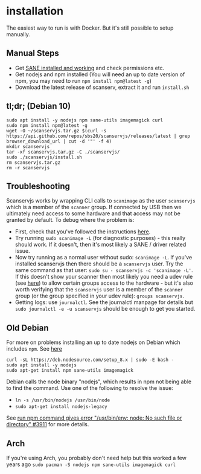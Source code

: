 # installation

The easiest way to run is with Docker. But it's still possible to setup
manually.

## Manual Steps
* Get [SANE installed and working](./sane.md) and check permissions etc.
* Get nodejs and npm installed (You will need an up to date version of npm, you
  may need to run `npm install npm@latest -g`)
* Download the latest release of scanserv, extract it and run `install.sh`

## tl;dr; (Debian 10)

```
sudo apt install -y nodejs npm sane-utils imagemagick curl
sudo npm install npm@latest -g
wget -O ~/scanservjs.tar.gz $(curl -s https://api.github.com/repos/sbs20/scanservjs/releases/latest | grep browser_download_url | cut -d '"' -f 4)
mkdir scanservjs
tar -xf scanservjs.tar.gz -C ./scanservjs/
sudo ./scanservjs/install.sh
rm scanservjs.tar.gz
rm -r scanservjs
```

## Troubleshooting

Scanservjs works by wrapping CLI calls to `scanimage` as the user `scanservjs`
which is a member of the `scanner` group. If connected by USB then we ultimately
need access to some hardware and that access may not be granted by default. To
debug where the problem is:

* First, check that you've followed the instructions [here](./sane.md).
* Try running `sudo scanimage -L` (for diagnostic purposes) - this really should
  work. If it doesn't, then it's most likely a SANE / driver related issue.
* Now try running as a normal user without sudo: `scanimage -L`. If you've
  installed scanservjs then there should be a `scanservjs` user. Try the same
  command as that user: `sudo su - scanservjs -c 'scanimage -L'`. If this
  doesn't show your scanner then most likely you need a udev rule (see
  [here](./sane.md)) to allow certain groups access to the hardware - but it's
  also worth verifying that the `scanservjs` user is a member of the `scanner`
  group (or the group specified in your udev rule): `groups scanservjs`.
* Getting logs: use `journalctl`. See the journalctl manpage for details but
  `sudo journalctl -e -u scanservjs` should be enough to get you started.

## Old Debian
For more on problems installing an up to date nodejs on Debian which includes
`npm`. See
[here](https://nodejs.org/en/download/package-manager/#debian-and-ubuntu-based-linux-distributions)

```console
curl -sL https://deb.nodesource.com/setup_8.x | sudo -E bash -
sudo apt install -y nodejs
sudo apt-get install npm sane-utils imagemagick
```

Debian calls the node binary "nodejs", which results in npm not being able to
find the command. Use one of the following to resolve the issue:
* `ln -s /usr/bin/nodejs /usr/bin/node`
* `sudo apt-get install nodejs-legacy`
 
See
[run npm command gives error "/usr/bin/env: node: No such file or directory" #3911](https://github.com/nodejs/node-v0.x-archive/issues/3911#issuecomment-8956154)
for more details.

## Arch
If you're using Arch, you probably don't need help but this worked a few years
ago `sudo pacman -S nodejs npm sane-utils imagemagick curl`